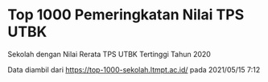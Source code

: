 # Top 1000 Pemeringkatan Nilai TPS UTBK
Sekolah dengan Nilai Rerata TPS UTBK Tertinggi Tahun 2020

Data diambil dari https://top-1000-sekolah.ltmpt.ac.id/ pada 2021/05/15 7:12
